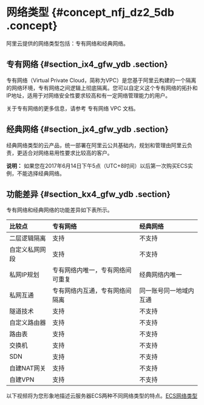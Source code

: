 # 网络类型 {#concept_nfj_dz2_5db .concept}

阿里云提供的网络类型包括：专有网络和经典网络。

## 专有网络 {#section_ix4_gfw_ydb .section}

专有网络（Virtual Private Cloud，简称为VPC）是您基于阿里云构建的一个隔离的网络环境，专有网络之间逻辑上彻底隔离。您可以自定义这个专有网络的拓扑和IP地址，适用于对网络安全性要求较高和有一定网络管理能力的用户。

关于专有网络的更多信息，请参考 专有网络 VPC 文档。

## 经典网络 {#section_jx4_gfw_ydb .section}

经典网络类型的云产品，统一部署在阿里云公共基础内，规划和管理由阿里云负责，更适合对网络易用性要求比较高的客户。

**说明：** 如果您在2017年6月14日下午5点（UTC+8时间）以后第一次购买ECS实例，不能选择经典网络。

## 功能差异 {#section_kx4_gfw_ydb .section}

专有网络和经典网络的功能差异如下表所示。

|比较点|专有网络|经典网络|
|:--|:---|:---|
|二层逻辑隔离|支持|不支持|
|自定义私网网段|支持|不支持|
|私网IP规划|专有网络内唯一，专有网络间可重复|经典网络内唯一|
|私网互通|专有网络内互通，专有网络间隔离|同一账号同一地域内互通|
|隧道技术|支持|不支持|
|自定义路由器|支持|不支持|
|路由表|支持|不支持|
|交换机|支持|不支持|
|SDN|支持|不支持|
|自建NAT网关|支持|不支持|
|自建VPN|支持|不支持|

以下视频将为您形象地描述云服务器ECS两种不同网络类型的特点。[ECS网络类型](http://cloud.video.taobao.com/play/u/2732278247/p/1/e/6/t/1/50123588752.mp4)

